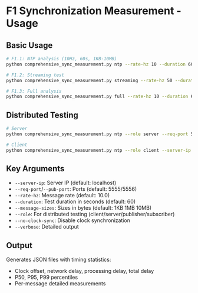# F1 Synchronization Measurement - Usage

## Basic Usage

```bash
# F1.1: NTP analysis (10Hz, 60s, 1KB-10MB)
python comprehensive_sync_measurement.py ntp --rate-hz 10 --duration 60 --message-sizes 1024 1048576 10485760

# F1.2: Streaming test  
python comprehensive_sync_measurement.py streaming --rate-hz 50 --duration 30

# F1.3: Full analysis
python comprehensive_sync_measurement.py full --rate-hz 10 --duration 60
```

## Distributed Testing

```bash
# Server
python comprehensive_sync_measurement.py ntp --role server --req-port 50000 --duration 120

# Client
python comprehensive_sync_measurement.py ntp --role client --server-ip 192.168.1.100 --req-port 50000 --rate-hz 1 --duration 120
```

## Key Arguments

- `--server-ip`: Server IP (default: localhost)
- `--req-port`/`--pub-port`: Ports (default: 5555/5556)
- `--rate-hz`: Message rate (default: 10.0)
- `--duration`: Test duration in seconds (default: 60)
- `--message-sizes`: Sizes in bytes (default: 1KB 1MB 10MB)
- `--role`: For distributed testing (client/server/publisher/subscriber)
- `--no-clock-sync`: Disable clock synchronization
- `--verbose`: Detailed output

## Output

Generates JSON files with timing statistics:
- Clock offset, network delay, processing delay, total delay
- P50, P95, P99 percentiles
- Per-message detailed measurements